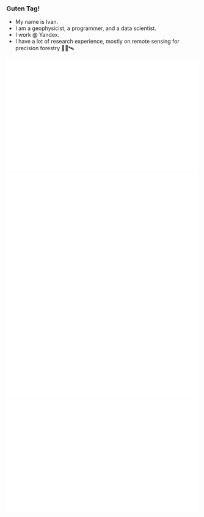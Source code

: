 ### Guten Tag!

- My name is Ivan.
- I am a geophysicist, a programmer, and a data scientist.
- I work @ Yandex.
- I have a lot of research experience, mostly on remote sensing for precision forestry 🌳🌲🛰️

<div align="center">

![](https://raw.githubusercontent.com/iod-ine/github-stats/master/generated/overview.svg#gh-dark-mode-only)
![](https://raw.githubusercontent.com/iod-ine/github-stats/master/generated/overview.svg#gh-light-mode-only)
![](https://raw.githubusercontent.com/iod-ine/github-stats/master/generated/languages.svg#gh-dark-mode-only)
![](https://raw.githubusercontent.com/iod-ine/github-stats/master/generated/languages.svg#gh-light-mode-only)

</div>

<!--
**iod-ine/iod-ine** is a ✨ _special_ ✨ repository because its `README.md` (this file) appears on your GitHub profile.

Here are some ideas to get you started:

- 🔭 I’m currently working on getting a meaningful and challenging job outside Russia.
- 🌱 I’m currently learning Spark, PostgreSQL optimization, Scala.
- 👯 I’m looking to collaborate on ...
- 🤔 I’m looking for help with ...
- 💬 Ask me about ...
- 📫 How to reach me: ...
- 😄 Pronouns: He/him.
- ⚡ Fun fact: I'm a socialist. Fuck capitalism. Eat the rich.
- 💀 When Putin dies the world will become better.
-->
